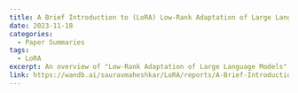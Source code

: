 ```yaml
---
title: A Brief Introduction to (LoRA) Low-Rank Adaptation of Large Language Models
date: 2023-11-18
categories:
  - Paper Summaries
tags:
  - LoRA
excerpt: An overview of "Low-Rank Adaptation of Large Language Models"
link: https://wandb.ai/sauravmaheshkar/LoRA/reports/A-Brief-Introduction-to-LoRA-Low-Rank-Adaptation-of-Large-Language-Models--Vmlldzo2MDAyOTU3
---
```

